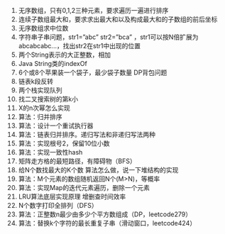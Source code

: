 1. 无序数组，只有0,1,2三种元素，要求遍历一遍进行排序
2. 连续子数组最大和，要求求出最大和以及构成最大和的子数组的前后坐标
3. 无序数组求中位数
4. 字符串子串问题，str1=”abc” str2=”bca” ，str1可以按N倍扩展为abcabcabc...，找出str2在str1中出现的位置
5. 两个String表示的大正整数，相加
6. Java String类的indexOf
7. 6个或8个苹果装一个袋子，最少袋子数量 DP背包问题
8. 链表k段反转
9. 两个栈实现队列
10. 找二叉搜索树的第k小
11. X的n次幂怎么实现
12. 算法：归并排序
13. 算法：设计一个重试执行器
14. 算法：链表归并排序。递归写法和非递归写法两种
15. 算法：实现根号2，保留10位小数
16. 算法：实现一致性hash
17. 矩阵走方格的最短路径，有障碍物（BFS）
18. 给N个数找最大的K个数 算法怎么做，说一下堆结构的实现
19. 算法：M个元素的数组随机返回N个(M>N)，等概率
20. 算法：实现Map的迭代元素遍历，删除一个元素
21. LRU算法底层实现原理 增删查时间效率
22. N个数字打印全排列（DFS）
23. 算法：正整数n最少由多少个平方数组成（DP，leetcode279）
24. 算法：替换k个字符的最长重复子串（滑动窗口，leetcode424）

